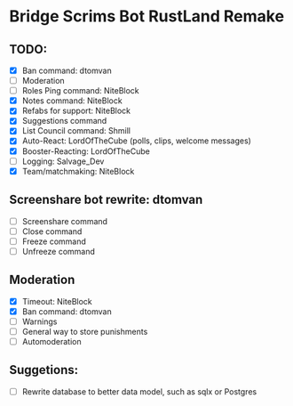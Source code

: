 # Bridge Scrims Bot RustLand Remake


## TODO:
  - [x] Ban command: dtomvan
  - [ ] Moderation
  - [ ] Roles Ping command: NiteBlock
  - [x] Notes command: NiteBlock
  - [x] Refabs for support: NiteBlock
  - [x] Suggestions command
  - [x] List Council command: Shmill
  - [x] Auto-React: LordOfTheCube (polls, clips, welcome messages)
  - [x] Booster-Reacting: LordOfTheCube
  - [ ] Logging: Salvage_Dev
  - [x] Team/matchmaking: NiteBlock

## Screenshare bot rewrite: dtomvan
  - [ ] Screenshare command
  - [ ] Close command
  - [ ] Freeze command
  - [ ] Unfreeze command

## Moderation
  - [x] Timeout: NiteBlock
  - [x] Ban command: dtomvan
  - [ ] Warnings
  - [ ] General way to store punishments
  - [ ] Automoderation

## Suggetions:
  - [ ] Rewrite database to better data model, such as sqlx or Postgres
